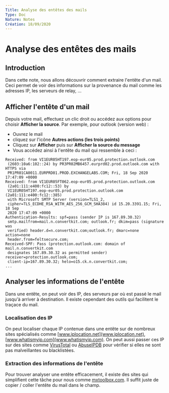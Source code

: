 ```yaml
---
Title: Analyse des entêtes des mails
Type: Doc
Nature: Notes
Création: 18/09/2020
---
```


# Analyse des entêtes des mails

## Introduction
Dans cette note, nous allons découvrir comment extraire l'entête d'un mail.
Ceci permet de voir des informations sur la provenance du mail comme les adresses IP,
les serveurs de relay, ...

## Afficher l'entête d'un mail
Depuis votre mail, effectuez un clic droit ou accédez aux options pour choisir **Afficher la source**.
Par exemple, pour outlook (version web) :
- Ouvrez le mail
- cliquez sur l'icône **Autres actions (les trois points)**
- Cliquez sur **Afficher** puis sur **Afficher la source du message**
- Vous accédez ainsi à l'entête du mail qui ressemble à ceci :

```
Received: from VI1EUR05HT197.eop-eur05.prod.protection.outlook.com
 (2603:10a6:102::24) by PR3PR02MB6457.eurprd02.prod.outlook.com with HTTPS via
 PR1PR01CA0011.EURPRD01.PROD.EXCHANGELABS.COM; Fri, 18 Sep 2020 17:47:09 +0000
Received: from VI1EUR05FT062.eop-eur05.prod.protection.outlook.com
 (2a01:111:e400:fc12::53) by
 VI1EUR05HT197.eop-eur05.prod.protection.outlook.com (2a01:111:e400:fc12::385)
 with Microsoft SMTP Server (version=TLS1_2,
 cipher=TLS_ECDHE_RSA_WITH_AES_256_GCM_SHA384) id 15.20.3391.15; Fri, 18 Sep
 2020 17:47:09 +0000
Authentication-Results: spf=pass (sender IP is 167.89.30.32)
 smtp.mailfrom=mail.n.convertkit.com; outlook.fr; dkim=pass (signature was
 verified) header.d=n.convertkit.com;outlook.fr; dmarc=none action=none
 header.from=feltsecure.com;
Received-SPF: Pass (protection.outlook.com: domain of mail.n.convertkit.com
 designates 167.89.30.32 as permitted sender) receiver=protection.outlook.com;
 client-ip=167.89.30.32; helo=o15.ck.n.convertkit.com;
...

```

## Analyser les informations de l'entête
Dans une entête, on peut voir des IP, des serveurs par où est passé le mail jusqu'à arriver à destination.
Il existe cependant des outils qui facilitent le traçace du mail.
### Localisation des IP
On peut localiser chaque IP contenue dans une entête sur de nombreux sites spécialisés comme [www.iplocation.net](www.iplocation.net), [www.whatismyip.com](www.whatismyip.com).
On peut aussi passer ces IP sur des sites comme [VirusTotal](https://www.virustotal.com/gui/home/search) ou [AbuseIPDB](https://www.abuseipdb.com/) pour vérifier si elles ne sont pas malveillantes ou blacklistées.

### Extraction des informations de l'entête
Pour trouver analyser une entête efficacement, il existe des sites qui simplifient cette tâche pour nous comme [mxtoolbox.com](https://mxtoolbox.com/EmailHeaders.aspx). Il suffit juste de copier / coller l'entête du mail dans le champ.
